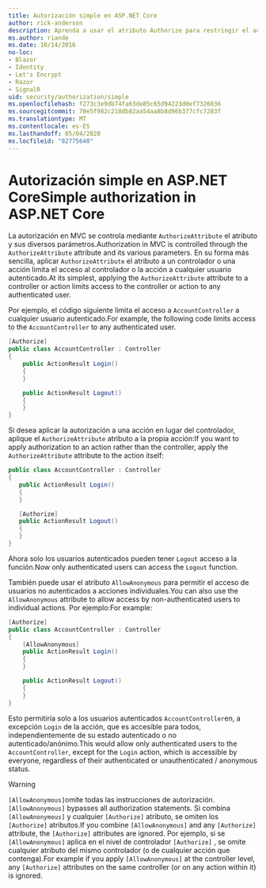 ```yaml
---
title: Autorización simple en ASP.NET Core
author: rick-anderson
description: Aprenda a usar el atributo Authorize para restringir el acceso a ASP.NET Core controladores y acciones.
ms.author: riande
ms.date: 10/14/2016
no-loc:
- Blazor
- Identity
- Let's Encrypt
- Razor
- SignalR
uid: security/authorization/simple
ms.openlocfilehash: f273c3e9db74fa63de85c65d94223d0ef7326036
ms.sourcegitcommit: 70e5f982c218db82aa54aa8b8d96b377cfc7283f
ms.translationtype: MT
ms.contentlocale: es-ES
ms.lasthandoff: 05/04/2020
ms.locfileid: "82775640"
---
```

# <a name="simple-authorization-in-aspnet-core"></a><span data-ttu-id="484b0-103">Autorización simple en ASP.NET Core</span><span class="sxs-lookup"><span data-stu-id="484b0-103">Simple authorization in ASP.NET Core</span></span>

<a name="security-authorization-simple"></a>

<span data-ttu-id="484b0-104">La autorización en MVC se controla mediante `AuthorizeAttribute` el atributo y sus diversos parámetros.</span><span class="sxs-lookup"><span data-stu-id="484b0-104">Authorization in MVC is controlled through the `AuthorizeAttribute` attribute and its various parameters.</span></span> <span data-ttu-id="484b0-105">En su forma más sencilla, aplicar `AuthorizeAttribute` el atributo a un controlador o una acción limita el acceso al controlador o la acción a cualquier usuario autenticado.</span><span class="sxs-lookup"><span data-stu-id="484b0-105">At its simplest, applying the `AuthorizeAttribute` attribute to a controller or action limits access to the controller or action to any authenticated user.</span></span>

<span data-ttu-id="484b0-106">Por ejemplo, el código siguiente limita el acceso a `AccountController` a cualquier usuario autenticado.</span><span class="sxs-lookup"><span data-stu-id="484b0-106">For example, the following code limits access to the `AccountController` to any authenticated user.</span></span>

```csharp
[Authorize]
public class AccountController : Controller
{
    public ActionResult Login()
    {
    }

    public ActionResult Logout()
    {
    }
}
```

<span data-ttu-id="484b0-107">Si desea aplicar la autorización a una acción en lugar del controlador, aplique el `AuthorizeAttribute` atributo a la propia acción:</span><span class="sxs-lookup"><span data-stu-id="484b0-107">If you want to apply authorization to an action rather than the controller, apply the `AuthorizeAttribute` attribute to the action itself:</span></span>

```csharp
public class AccountController : Controller
{
   public ActionResult Login()
   {
   }

   [Authorize]
   public ActionResult Logout()
   {
   }
}
```

<span data-ttu-id="484b0-108">Ahora solo los usuarios autenticados pueden tener `Logout` acceso a la función.</span><span class="sxs-lookup"><span data-stu-id="484b0-108">Now only authenticated users can access the `Logout` function.</span></span>

<span data-ttu-id="484b0-109">También puede usar el atributo `AllowAnonymous` para permitir el acceso de usuarios no autenticados a acciones individuales.</span><span class="sxs-lookup"><span data-stu-id="484b0-109">You can also use the `AllowAnonymous` attribute to allow access by non-authenticated users to individual actions.</span></span> <span data-ttu-id="484b0-110">Por ejemplo:</span><span class="sxs-lookup"><span data-stu-id="484b0-110">For example:</span></span>

```csharp
[Authorize]
public class AccountController : Controller
{
    [AllowAnonymous]
    public ActionResult Login()
    {
    }

    public ActionResult Logout()
    {
    }
}
```

<span data-ttu-id="484b0-111">Esto permitiría solo a los usuarios autenticados `AccountController`en, a excepción `Login` de la acción, que es accesible para todos, independientemente de su estado autenticado o no autenticado/anónimo.</span><span class="sxs-lookup"><span data-stu-id="484b0-111">This would allow only authenticated users to the `AccountController`, except for the `Login` action, which is accessible by everyone, regardless of their authenticated or unauthenticated / anonymous status.</span></span>

> [!WARNING]
> <span data-ttu-id="484b0-112">`[AllowAnonymous]`omite todas las instrucciones de autorización.</span><span class="sxs-lookup"><span data-stu-id="484b0-112">`[AllowAnonymous]` bypasses all authorization statements.</span></span> <span data-ttu-id="484b0-113">Si combina `[AllowAnonymous]` y cualquier `[Authorize]` atributo, se omiten los `[Authorize]` atributos.</span><span class="sxs-lookup"><span data-stu-id="484b0-113">If you combine `[AllowAnonymous]` and any `[Authorize]` attribute, the `[Authorize]` attributes are ignored.</span></span> <span data-ttu-id="484b0-114">Por ejemplo, si se `[AllowAnonymous]` aplica en el nivel de controlador `[Authorize]` , se omite cualquier atributo del mismo controlador (o de cualquier acción que contenga).</span><span class="sxs-lookup"><span data-stu-id="484b0-114">For example if you apply `[AllowAnonymous]` at the controller level, any `[Authorize]` attributes on the same controller (or on any action within it) is ignored.</span></span>
